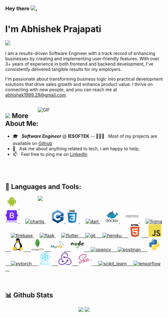 

### Hey there <img src="https://user-images.githubusercontent.com/42378118/110234147-e3259600-7f4e-11eb-95be-0c4047144dea.gif" width="20">,<br/><h1> I'm Abhishek Prajapati</h1>

![](https://visitor-badge.glitch.me/badge?page_id=abhishekprajapati29.abhishekprajapati29)

I am a results-driven Software Engineer with a track record of enhancing businesses by creating and implementing user-friendly features. With over 3+ years of experience in both frontend and backend development, I've consistently delivered tangible results for my employers.

I'm passionate about transforming business logic into practical development solutions that drive sales growth and enhance product value. I thrive on connecting with new people, and you can reach me at abhishek1999.29@gmail.com.
<br/>
<br/>

<img align="right" alt="GIF" src="https://cdn.dribbble.com/users/330915/screenshots/3587000/media/cf9c914d04e017ab821bab2ee0bb87cb.gif" width="400px" width="400px"/>
  
## <img height="30" src="https://raw.githubusercontent.com/innng/innng/master/assets/kyubey.gif"/> More About Me:
- 🎓 &nbsp; ***Software Engineer*** @ **IESOFTEK**
-- 👨🏻‍💻 &nbsp; Most of my projects are available on [Github](https://github.com/abhishekprajapati29?tab=repositories)
- 💬 &nbsp; Ask me about anything related to tech, I am happy to help;
- 📫 &nbsp; Feel free to ping me on [LinkedIn](https://www.linkedin.com/in/abhishekprajapati29/)


<br>

<br/>


## 🔨 Languages and Tools:
<img align="right" src = "https://github-readme-stats.vercel.app/api/top-langs/?username=abhishekprajapati29&hide=TeX&layout=compact" width = 400>

<p align="left"> <a href="https://developer.android.com" target="_blank"> <img src="https://raw.githubusercontent.com/devicons/devicon/master/icons/android/android-original-wordmark.svg" alt="android" width="42px" height="42px"/> </a> 
&emsp;
<a href="https://getbootstrap.com" target="_blank"> <img src="https://raw.githubusercontent.com/devicons/devicon/master/icons/bootstrap/bootstrap-plain-wordmark.svg" alt="bootstrap" width="42px" height="42px"/> </a> 
&emsp;
<a href="https://www.chartjs.org" target="_blank"> <img src="https://www.chartjs.org/media/logo-title.svg" alt="chartjs" width="42px" height="42px"/> </a> 
&emsp;
<a href="https://www.w3schools.com/cpp/" target="_blank"> <img src="https://raw.githubusercontent.com/devicons/devicon/master/icons/cplusplus/cplusplus-original.svg" alt="cplusplus" width="42px" height="42px"/> </a> 
<a href="https://www.w3schools.com/css/" target="_blank"> <img src="https://raw.githubusercontent.com/devicons/devicon/master/icons/css3/css3-original-wordmark.svg" alt="css3" width="42px" height="42px"/> </a> 
&emsp; <a href="https://dart.dev" target="_blank"> <img src="https://www.vectorlogo.zone/logos/dartlang/dartlang-icon.svg" alt="dart" width="42px" height="42px"/> </a> 
&emsp; <a href="https://www.docker.com/" target="_blank"> <img src="https://raw.githubusercontent.com/devicons/devicon/master/icons/docker/docker-original-wordmark.svg" alt="docker" width="42px" height="42px"/> </a> 
&emsp; <a href="https://expressjs.com" target="_blank"> <img color="white" src="https://raw.githubusercontent.com/devicons/devicon/master/icons/express/express-original-wordmark.svg" alt="express" width="42px" height="42px"/> </a> 
&emsp; <a href="https://www.figma.com/" target="_blank"> <img src="https://www.vectorlogo.zone/logos/figma/figma-icon.svg" alt="figma" width="42px" height="42px"/> </a> 
&emsp; <a href="https://firebase.google.com/" target="_blank"> <img src="https://www.vectorlogo.zone/logos/firebase/firebase-icon.svg" alt="firebase" width="42px" height="42px"/> </a> 
&emsp; <a href="https://flask.palletsprojects.com/" target="_blank"> <img src="https://www.vectorlogo.zone/logos/pocoo_flask/pocoo_flask-icon.svg" alt="flask" width="42px" height="42px"/> </a> 
&emsp; </a> <a href="https://flutter.dev" target="_blank"> <img src="https://www.vectorlogo.zone/logos/flutterio/flutterio-icon.svg" alt="flutter" width="42px" height="42px"/> 
&emsp; </a> <a href="https://git-scm.com/" target="_blank"> <img src="https://www.vectorlogo.zone/logos/git-scm/git-scm-icon.svg" alt="git" width="42px" height="42px"/> 
&emsp; </a>  <a href="https://heroku.com" target="_blank"> <img src="https://www.vectorlogo.zone/logos/heroku/heroku-icon.svg" alt="heroku" width="42px" height="42px"/> 
&emsp; </a> <a href="https://www.w3.org/html/" target="_blank"> <img src="https://raw.githubusercontent.com/devicons/devicon/master/icons/html5/html5-original-wordmark.svg" alt="html5" width="42px" height="42px"/> &emsp; </a> 
 <a href="https://developer.mozilla.org/en-US/docs/Web/JavaScript" target="_blank"> <img src="https://raw.githubusercontent.com/devicons/devicon/master/icons/javascript/javascript-original.svg" alt="javascript" width="42px" height="42px"/> &emsp; </a>  <a href="https://www.linux.org/" target="_blank"> <img src="https://raw.githubusercontent.com/devicons/devicon/master/icons/linux/linux-original.svg" alt="linux" width="42px" height="42px"/> &emsp; </a> 
 <a href="https://www.mongodb.com/" target="_blank"> <img src="https://raw.githubusercontent.com/devicons/devicon/master/icons/mongodb/mongodb-original-wordmark.svg" alt="mongodb" width="42px" height="42px"/> &emsp; </a> 
  <a href="https://www.mysql.com/" target="_blank"> <img src="https://raw.githubusercontent.com/devicons/devicon/master/icons/mysql/mysql-original-wordmark.svg" alt="mysql" width="42px" height="42px"/> &emsp; </a> 
  <a href="https://nodejs.org" target="_blank"> <img src="https://raw.githubusercontent.com/devicons/devicon/master/icons/nodejs/nodejs-original-wordmark.svg" alt="nodejs" width="42px" height="42px"/> &emsp; </a> 
  <a href="https://opencv.org/" target="_blank"> <img src="https://www.vectorlogo.zone/logos/opencv/opencv-icon.svg" alt="opencv" width="42px" height="42px"/> &emsp; </a> 
  <a href="https://postman.com" target="_blank"> <img src="https://www.vectorlogo.zone/logos/getpostman/getpostman-icon.svg" alt="postman" width="42px" height="42px"/> &emsp; </a> 
  <a href="https://www.python.org" target="_blank"> <img src="https://raw.githubusercontent.com/devicons/devicon/master/icons/python/python-original.svg" alt="python" width="42px" height="42px"/> &emsp; </a> 
  <a href="https://pytorch.org/" target="_blank"> <img src="https://www.vectorlogo.zone/logos/pytorch/pytorch-icon.svg" alt="pytorch" width="42px" height="42px"/> &emsp; </a> 
  <a href="https://reactjs.org/" target="_blank"> <img src="https://raw.githubusercontent.com/devicons/devicon/master/icons/react/react-original-wordmark.svg" alt="react" width="42px" height="42px"/> &emsp; </a> 
  <a href="https://redux.js.org" target="_blank"> <img src="https://raw.githubusercontent.com/devicons/devicon/master/icons/redux/redux-original.svg" alt="redux" width="42px" height="42px"/> &emsp; </a> 
  <a href="https://sass-lang.com" target="_blank"> <img src="https://raw.githubusercontent.com/devicons/devicon/master/icons/sass/sass-original.svg" alt="sass" width="42px" height="42px"/> &emsp; </a> 
  <a href="https://scikit-learn.org/" target="_blank"> <img src="https://upload.wikimedia.org/wikipedia/commons/0/05/Scikit_learn_logo_small.svg" alt="scikit_learn" width="42px" height="42px"/> &emsp; </a> 
  <a href="https://www.tensorflow.org" target="_blank"> <img src="https://www.vectorlogo.zone/logos/tensorflow/tensorflow-icon.svg" alt="tensorflow" width="42px" height="42px"/> &emsp; </a> 
  </p>

<br>


## 📊 Github Stats


<p align = "center">
  <img src = "https://github-readme-stats.vercel.app/api?username=abhishekprajapati29&show_icons=truer" width = 400>
  <img src = "https://github-readme-streak-stats.herokuapp.com?user=abhishekprajapati29&hide_border=true" width = 400>
</p>
